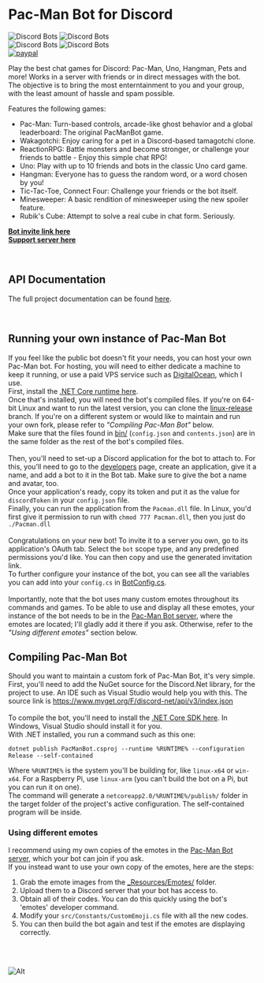 # Pac-Man Bot for Discord

![Discord Bots](https://discordbots.org/api/widget/status/398127484983443468.svg) ![Discord Bots](https://discordbots.org/api/widget/servers/398127484983443468.svg?noavatar=true)  
![Discord Bots](https://discordbots.org/api/widget/lib/398127484983443468.svg?noavatar=true) ![Discord Bots](https://discordbots.org/api/widget/owner/398127484983443468.svg?noavatar=true)  
[![paypal](https://img.shields.io/badge/Donate-PayPal-green.svg)](http://paypal.me/samrux)  

Play the best chat games for Discord: Pac-Man, Uno, Hangman, Pets and more! Works in a server with friends or in direct messages with the bot.  
The objective is to bring the most enterntainment to you and your group, with the least amount of hassle and spam possible.

Features the following games:  
* Pac-Man: Turn-based controls, arcade-like ghost behavior and a global leaderboard: The original PacManBot game.
* Wakagotchi: Enjoy caring for a pet in a Discord-based tamagotchi clone.  
* ReactionRPG: Battle monsters and become stronger, or challenge your friends to battle - Enjoy this simple chat RPG!  
* Uno: Play with up to 10 friends and bots in the classic Uno card game.  
* Hangman: Everyone has to guess the random word, or a word chosen by you!
* Tic-Tac-Toe, Connect Four: Challenge your friends or the bot itself.  
* Minesweeper: A basic rendition of minesweeper using the new spoiler feature.
* Rubik's Cube: Attempt to solve a real cube in chat form. Seriously.

[**Bot invite link here**](http://bit.ly/pacman-bot)  
[**Support server here**](https://discord.gg/hGHnfda)  

&nbsp;

## API Documentation

The full project documentation can be found [here](https://rawgit.com/Samrux/Pac-Man-Bot/master/_site/api/index.html).

&nbsp;

## Running your own instance of Pac-Man Bot

If you feel like the public bot doesn't fit your needs, you can host your own Pac-Man bot. For hosting, you will need to either dedicate a machine to keep it running, or use a paid VPS service such as [DigitalOcean](https://m.do.co/c/7cbf69c956b7), which I use.  
First, install the [.NET Core runtime here](https://www.microsoft.com/net/download).  
Once that's installed, you will need the bot's compiled files. If you're on 64-bit Linux and want to run the latest version, you can clone the [linux-release](https://github.com/Samrux/Pac-Man-Bot/tree/linux-release) branch. If you're on a different system or would like to maintain and run your own fork, please refer to *"Compiling Pac-Man Bot"* below.  
Make sure that the files found in [bin/](https://github.com/Samrux/Pac-Man-Bot/tree/master/bin) (`config.json` and `contents.json`) are in the same folder as the rest of the bot's compiled files.  
&nbsp;  
Then, you'll need to set-up a Discord application for the bot to attach to. For this, you'll need to go to the [developers](https://discordapp.com/developers/applications/) page, create an application, give it a name, and add a bot to it in the Bot tab. Make sure to give the bot a name and avatar, too.  
Once your application's ready, copy its token and put it as the value for `discordToken` in your `config.json` file.  
Finally, you can run the application from the `Pacman.dll` file. In Linux, you'd first give it permission to run with `chmod 777 Pacman.dll`, then you just do `./Pacman.dll`  
&nbsp;  
Congratulations on your new bot! To invite it to a server you own, go to its application's OAuth tab. Select the `bot` scope type, and any predefined permissions you'd like. You can then copy and use the generated invitation link.  
To further configure your instance of the bot, you can see all the variables you can add into your `config.cs` in [BotConfig.cs](https://github.com/Samrux/Pac-Man-Bot/blob/master/src/BotConfig.cs).  
&nbsp;  
Importantly, note that the bot uses many custom emotes throughout its commands and games. To be able to use and display all these emotes, your instance of the bot needs to be in the [Pac-Man Bot server](https://discord.gg/hGHnfda), where the emotes are located; I'll gladly add it there if you ask. Otherwise, refer to the *"Using different emotes"* section below.  

## Compiling Pac-Man Bot

Should you want to maintain a custom fork of Pac-Man Bot, it's very simple.  
First, you'll need to add the NuGet source for the Discord.Net library, for the project to use. An IDE such as Visual Studio would help you with this. The source link is https://www.myget.org/F/discord-net/api/v3/index.json   
&nbsp;  
To compile the bot, you'll need to install the [.NET Core SDK here](https://www.microsoft.com/net/download). In Windows, Visual Studio should install it for you.  
With .NET installed, you run a command such as this one:  

    dotnet publish PacManBot.csproj --runtime %RUNTIME% --configuration Release --self-contained

Where `%RUNTIME%` is the system you'll be building for, like `linux-x64` or `win-x64`. For a Raspberry Pi, use `linux-arm` (you can't build the bot on a Pi, but you can run it on one).  
The command will generate a `netcoreapp2.0/%RUNTIME%/publish/` folder in the target folder of the project's active configuration. The self-contained program will be inside.  


### Using different emotes

I recommend using my own copies of the emotes in the [Pac-Man Bot server](https://discord.gg/hGHnfda), which your bot can join if you ask.  
If you instead want to use your own copy of the emotes, here are the steps:

1. Grab the emote images from the [_Resources/Emotes/](https://github.com/Samrux/Pac-Man-Bot/tree/master/_Resources/Emotes) folder.  
2. Upload them to a Discord server that your bot has access to.  
3. Obtain all of their codes. You can do this quickly using the bot's 'emotes' developer command.
4. Modify your `src/Constants/CustomEmoji.cs` file with all the new codes.  
5. You can then build the bot again and test if the emotes are displaying correctly.

&nbsp;  
&nbsp;  

![Alt](https://raw.githubusercontent.com/Samrux/Pac-Man-Bot/master/_Resources/Avatar.png)
